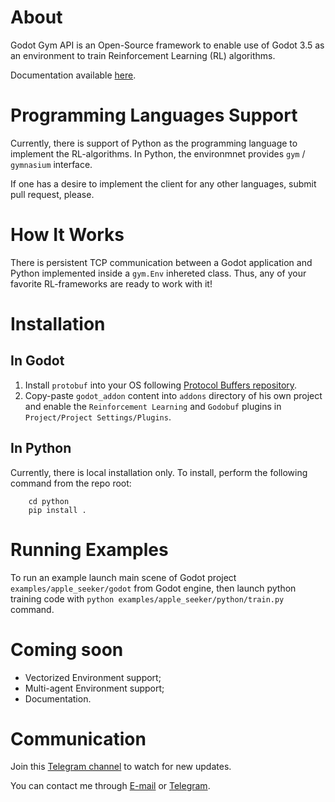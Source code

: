 # About
Godot Gym API is an Open-Source framework to enable use of Godot 3.5 as an environment to train Reinforcement Learning (RL) algorithms.

Documentation available [here](https://chernyakkonstantin.github.io/godot_gym_api_docs/).

# Programming Languages Support
Currently, there is support of Python as the programming language to implement the RL-algorithms. In Python, the environmnet provides `gym` / `gymnasium` interface.

If one has a desire to implement the client for any other languages, submit pull request, please.

# How It Works
There is persistent TCP communication between a Godot application and Python implemented inside a `gym.Env` inhereted class. Thus, any of your favorite RL-frameworks are ready to work with it!

# Installation
## In Godot
1. Install `protobuf` into your OS following [Protocol Buffers repository](https://github.com/protocolbuffers/protobuf/releases).
2. Copy-paste `godot_addon` content into `addons` directory of his own project and enable the `Reinforcement Learning` and `Godobuf` plugins in `Project/Project Settings/Plugins`.
## In Python
Currently, there is local installation only. To install, perform the following command from the repo root:
```
    cd python
    pip install .
```

# Running Examples
To run an example launch main scene of Godot project `examples/apple_seeker/godot` from Godot engine, then launch python training code with `python examples/apple_seeker/python/train.py ` command.

# Coming soon
* Vectorized Environment support;
* Multi-agent Environment support;
* Documentation.

# Communication
Join this [Telegram channel](https://t.me/godot_rl) to watch for new updates.

You can contact me through [E-mail](chernyakonstantin@gmail.com) or [Telegram](https://t.me/kainrehck).
